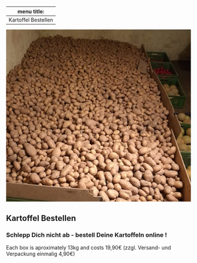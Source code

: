 |menu title:        |
|-------------------|
|Kartoffel Bestellen|

![A huge pile of potatoes](potato_pile.jpg)

## Kartoffel Bestellen

### Schlepp Dich nicht ab - bestell Deine Kartoffeln online !

Each box is aproximately 13kg and costs 19,90€ (zzgl. Versand- und Verpackung einmalig 4,90€)
